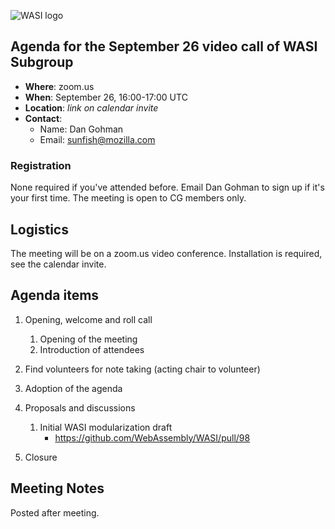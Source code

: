 ![WASI logo](/WASI.png)

## Agenda for the September 26 video call of WASI Subgroup

- **Where**: zoom.us
- **When**: September 26, 16:00-17:00 UTC
- **Location**: *link on calendar invite*
- **Contact**:
    - Name: Dan Gohman
    - Email: sunfish@mozilla.com

### Registration

None required if you've attended before. Email Dan Gohman to sign up if it's
your first time. The meeting is open to CG members only.

## Logistics

The meeting will be on a zoom.us video conference.
Installation is required, see the calendar invite.

## Agenda items

1. Opening, welcome and roll call
    1. Opening of the meeting
    1. Introduction of attendees
1. Find volunteers for note taking (acting chair to volunteer)
1. Adoption of the agenda
1. Proposals and discussions
    1. Initial WASI modularization draft
        - https://github.com/WebAssembly/WASI/pull/98

1. Closure

## Meeting Notes

Posted after meeting.
